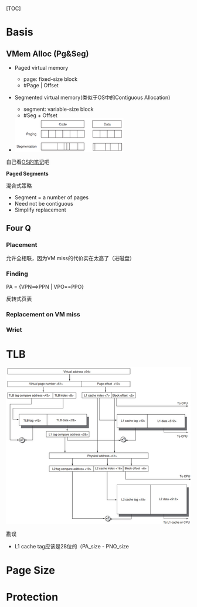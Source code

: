 [TOC]

# Basis

## VMem Alloc (Pg&Seg)

* Paged virtual memory

    * page: fixed-size block
    * #Page | Offset

* Segmented virtual memory(类似于OS中的Contiguous Allocation)

    * segment: variable-size block
    * #Seg + Offset

* <div align="left"><img src="assets/image-20201207115836331.png" style="zoom:35%;" /></div>

自己看[OS的笔记](../OS/9_MainMem.md)吧



**Paged Segments**

混合式策略

* Segment = a number of pages
* Need not be contiguous
* Simplify replacement

## Four Q

### Placement

允许全相联，因为VM miss的代价实在太高了（进磁盘）

### Finding

PA = {VPN\=\=\>PPN | VPO\=\=PPO}

反转式页表

### Replacement on VM miss

### Wriet

# TLB

![](assets/image-20201221100713616.png)

勘误

* L1 cache tag应该是28位的（PA_size - PNO_size

# Page Size

# Protection